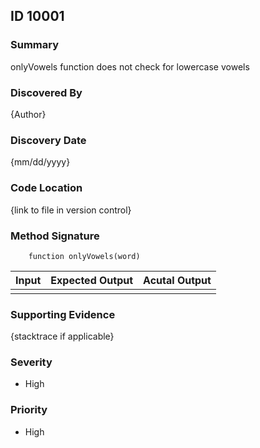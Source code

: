 ## ID 10001

### Summary
onlyVowels function does not check for lowercase vowels

### Discovered By
{Author}

### Discovery Date
{mm/dd/yyyy}

### Code Location
{link to file in version control}

### Method Signature
```JS
    function onlyVowels(word)
```

|Input             | Expected Output  | Acutal Output  |
|------------------|------------------|----------------|
|                  |                  |                |

### Supporting Evidence
{stacktrace if applicable}

### Severity
- High

### Priority
- High